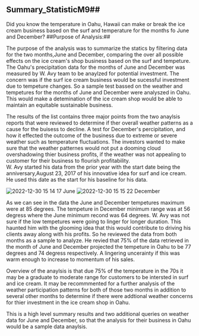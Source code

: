 ## Summary_StatisticM9##

  Did you know the temperature in Oahu, Hawaii can make or break the ice cream business based on the surf and temperature for the months fo June and December?
##Purpose of Analysis:##

 The purpose of the analysis was to summarize the statics by filtering data for the two months,June and December, comparing the over all possible effects on the ice cream's shop business based on the surf and tempeture. The Oahu's precipitation data for the months of June and December was measured by W. Avy team to be anaylzed for potential investment. The concern was if the surf ice cream business would be sucessful investment due to tempeture changes. So a sample test bassed on the weather and tempetures for the months of June and December were analyszed in Oahu.  This would make a detemination of the ice cream shop would be able to maintain an equitable sustainable business.   

 The results of the list contains three major points from the two anaylsis reports that were reviewed to determine if ther overall weather patterns as a cause for the buisess to decline. A test for December's percipitation, and how it effected the outcome of the business due to extreme or severe weather such as temperature fluctuations. The investors wanted to make sure that the weather patternes would not put a dooming cloud overshadowing thier business profits, if the weather was not appealing to customer for their business to flourish profitability.  
W. Avy started his data from the prior year with the start date being the anniversary,August 23, 2017 of his innovative idea for surf and ice cream. He used this date as the start for his baseline for his data.

![2022-12-30 15 14 17](https://user-images.githubusercontent.com/107796290/210108674-209b59d3-5796-42c4-8e8c-3feb1bf59960.png)
June 
![2022-12-30 15 15 22](https://user-images.githubusercontent.com/107796290/210108756-4e8e0030-b833-49b6-98ce-52741e5bc9fa.png)
December 

As we can see in the data the June and December tempetures maximum were at 85 degrees. The tempeture in December minimum range was at 56 degress where the June minimum recond was 64 degrees. W. Avy was not sure if the low tempetures were going to linger for longer duration. This haunted him with the glooming idea that this would contribute to driving his clients away along with his profits. So he reviewed the data from both months as a sample to analyze. He revied that 75% of the data retrieved in the month of June and December projected the tempeture in Oahu to be 77 degrees and 74 degress respectively. A lingering uncerainty if this was warm enough to increase to momentum of his sales. 

  Overview of the anaylsis is that due 75% of the temperature in the 70s it may be a graduate to moderate range for customers to be intersted in surf and ice cream. It may be recommmented for a further analysis of the weather participation patterns for both of those two months in addition to several other months to determine if there were addtional weather concerns for thier investment in the ice cream shop in Oahu. 

  This is a high level summary results and two additional queries on weather data for June and December, so that the analysis for their business in Oahu would be a sample data anaylsis. 

      
